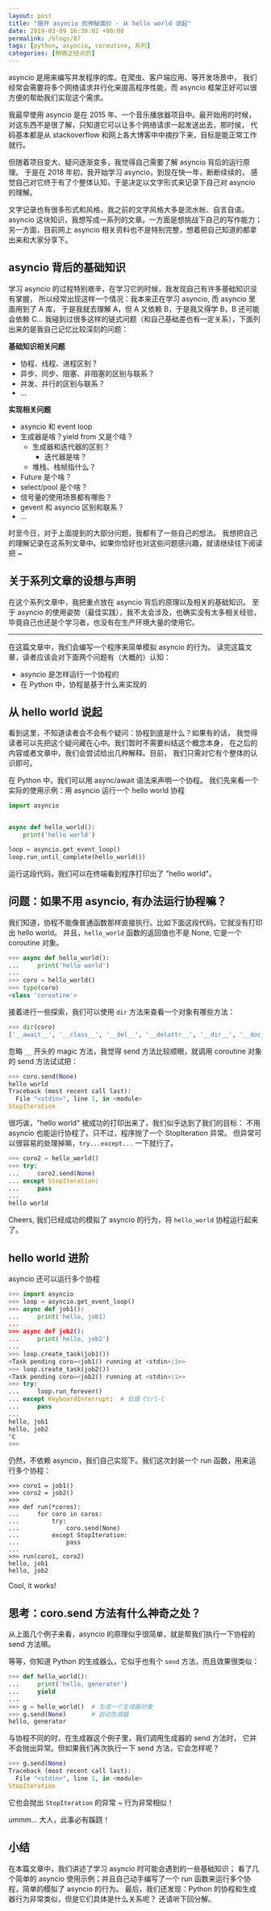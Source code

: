 ```yaml
---
layout: post
title: "揭开 asyncio 的神秘面纱 - 从 hello world 说起"
date: 2019-03-09 16:39:02 +00:00
permalink: /blogs/87
tags: [python, asyncio, coroutine, 系列]
categories: [稍微正经点的]
---
```

asyncio 是用来编写并发程序的库。在爬虫、客户端应用、等开发场景中，
我们经常会需要将多个网络请求并行化来提高程序性能，而 asyncio
框架正好可以很方便的帮助我们实现这个需求。

我最早使用 asyncio 是在 2015 年、一个音乐播放器项目中。最开始用的时候，
对这东西不是很了解，只知道它可以让多个网络请求一起发送出去，那时侯，
代码基本都是从 stackoverflow 和网上各大博客中中摘抄下来，目标是能正常工作就行。

但随着项目变大、疑问逐渐变多，我觉得自己需要了解 asyncio 背后的运行原理。
于是在 2018 年初，我开始学习 asyncio，到现在快一年，断断续续的，
感觉自己对它终于有了个整体认知，于是决定以文字形式来记录下自己对 asyncio 的理解。

文字记录也有很多形式和风格，我之前的文字风格大多是流水帐、自言自语。asyncio
这块知识，我想写成一系列的文章。一方面是想挑战下自己的写作能力；
另一方面，目前网上 asyncio 相关资料也不是特别完整，想着把自己知道的都拿出来和大家分享下。

## asyncio 背后的基础知识

学习 asyncio 的过程特别艰辛，在学习它的时候，我发现自己有许多基础知识没有掌握，
所以经常出现这样一个情况：我本来正在学习 asyncio, 而 asyncio 里面用到了 A 库，
于是我就去理解 A，但 A 又依赖 B，于是我又得学 B，B 还可能会依赖 C...
我碰到过很多这样的链式问题（和自己基础差也有一定关系），下面列出来的是我自己记忆比较深刻的问题：

**基础知识相关问题**

- 协程、线程、进程区别？
- 异步、同步、阻塞、非阻塞的区别与联系？
- 并发、并行的区别与联系？
- ...

**实现相关问题**

- asyncio 和 event loop
- 生成器是啥？yield from 又是个啥？
  - 生成器和迭代器的区别？
    - 迭代器是啥？
  - 堆栈、栈帧指什么？
- Future 是个啥？
- select/pool 是个啥？
- 信号量的使用场景都有哪些？
- gevent 和 asyncio 区别和联系？
- ...

时至今日，对于上面提到的大部分问题，我都有了一些自己的想法。
我想把自己的理解记录在这系列文章中。如果你恰好也对这些问题感兴趣，就请继续往下阅读把 ~

## 关于系列文章的设想与声明

在这个系列文章中，我把重点放在 asyncio 背后的原理以及相关的基础知识。
至于 asyncio 的使用姿势（最佳实践），我不太会涉及，也确实没有太多相关经验，
毕竟自己也还是个学习者，也没有在生产环境大量的使用它。

--------------------------------------

在这篇文章中，我们会编写一个程序来简单模拟 asyncio 的行为。
读完这篇文章，读者应该会对下面两个问题有（大概的）认知：

- asyncio 是怎样运行一个协程的
- 在 Python 中，协程是基于什么来实现的

## 从 hello world 说起

看到这里，不知道读者会不会有个疑问：协程到底是什么？如果有的话，
我觉得读者可以先把这个疑问藏在心中。我们暂时不需要纠结这个概念本身，
在之后的内容或者文章中，我们会尝试给出几种解释。目前，
我们只需对它有个整体的认识即可。

在 Python 中，我们可以用 async/await 语法来声明一个协程。
我们先来看一个实际的使用示例：用 asyncio 运行一个 hello world 协程

```python
import asyncio


async def hello_world():
    print('hello world')

loop = asyncio.get_event_loop()
loop.run_until_complete(hello_world())
```

运行这段代码，我们可以在终端看到程序打印出了 "hello world"。

## 问题：如果不用 asyncio, 有办法运行协程嘛？

我们知道，协程不能像普通函数那样直接执行。比如下面这段代码，它就没有打印出 hello world。
并且，`hello_world` 函数的返回值也不是 None, 它是一个 coroutine 对象。

```python
>>> async def hello_world():
...     print('hello world')
...
>>> coro = hello_world()
>>> type(coro)
<class 'coroutine'>
```
接着进行一些探索，我们可以使用 `dir` 方法来查看一个对象有哪些方法：

```python
>>> dir(coro)
['__await__', '__class__', '__del__', '__delattr__', '__dir__', '__doc__', '__eq__', '__format__', '__ge__', '__getattribute__', '__gt__', '__hash__', '__init__', '__init_subclass__', '__le__', '__lt__', '__name__', '__ne__', '__new__', '__qualname__', '__reduce__', '__reduce_ex__', '__repr__', '__setattr__', '__sizeof__', '__str__', '__subclasshook__', 'close', 'cr_await', 'cr_code', 'cr_frame', 'cr_origin', 'cr_running', 'send', 'throw']
```

忽略 `__` 开头的 magic 方法，我觉得 send 方法比较顺眼，就调用 coroutine 对象的 send 方法试试把：

```python
>>> coro.send(None)
hello world
Traceback (most recent call last):
  File "<stdin>", line 1, in <module>
StopIteration
```

很巧诶，"hello world" 被成功的打印出来了，我们似乎达到了我们的目标：
不用 asyncio 也能运行协程了。只不过，程序抛了一个 StopIteration 异常。
但异常可以很容易的处理掉嘛，`try...except...` 一下就行了。

```python
>>> coro2 = hello_world()
>>> try:
...     coro2.send(None)
... except StopIteration:
...     pass
...
hello world
```

Cheers, 我们已经成功的模拟了 asyncio 的行为，将 `hello_world` 协程运行起来了。

## hello world 进阶

asyncio 还可以运行多个协程

```python
>>> import asyncio
>>> loop = asyncio.get_event_loop()
>>> async def job1():
...     print('hello, job1)
...
>>> async def job2():
...     print('hello, job2')
...
>>> loop.create_task(job1())
<Task pending coro=<job1() running at <stdin>:1>>
>>> loop.create_task(job2())
<Task pending coro=<job2() running at <stdin>:1>>
>>> try:
...     loop.run_forever()
... except KeyboardInterrupt:  # 处理 Ctrl-C
...     pass
...
hello, job1
hello, job2
^C
>>>
```

仍然，不依赖 asyncio，我们自己实现下。我们这次封装一个 run 函数，用来运行多个协程：

```
>>> coro1 = job1()
>>> coro2 = job2()
>>>
>>> def run(*coros):
...     for coro in coros:
...         try:
...             coro.send(None)
...         except StopIteration:
...             pass
...
>>> run(coro1, coro2)
hello, job1
hello, job2
```

Cool, it works!

## 思考：coro.send 方法有什么神奇之处？

从上面几个例子来看，asyncio 的原理似乎很简单，就是帮我们执行一下协程的
send 方法嘛。

等等，你知道 Python 的生成器么，它似乎也有个 `send` 方法，而且效果很类似：

```python
>>> def hello_world():
...     print('hello, generator')
...     yield
...
>>> g = hello_world()  # 生成一个生成器对象
>>> g.send(None)       # 启动生成器
hello, generator
```

与协程不同的时，在生成器这个例子里，我们调用生成器的 send 方法时，
它并不会抛出异常。但如果我们再次执行一下 send 方法，它会怎样呢？

```python
>>> g.send(None)
Traceback (most recent call last):
  File "<stdin>", line 1, in <module>
StopIteration
```

它也会抛出 `StopIteration` 的异常 ~ 行为非常相似！

ummm... 大人，此事必有蹊跷！

## 小结

在本篇文章中，我们讲述了学习 asyncio 时可能会遇到的一些基础知识；
看了几个简单的 asyncio 使用示例；并且自己动手编写了一个 run
函数来运行多个协程，简单的模拟了 asyncio 的行为。
最后，我们还发现：Python 的协程和生成器行为非常类似，但是它们具体是什么关系呢？
还请听下回分解。